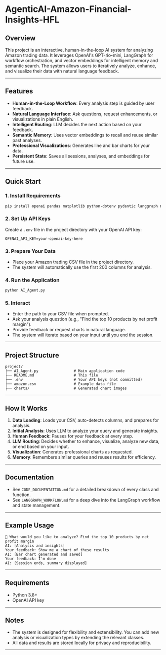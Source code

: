 # AgenticAI-Amazon-Financial-Insights-HFL

## Overview

This project is an interactive, human-in-the-loop AI system for analyzing Amazon trading data. It leverages OpenAI's GPT-4o-mini, LangGraph for workflow orchestration, and vector embeddings for intelligent memory and semantic search. The system allows users to iteratively analyze, enhance, and visualize their data with natural language feedback.

---

## Features

- **Human-in-the-Loop Workflow**: Every analysis step is guided by user feedback.
- **Natural Language Interface**: Ask questions, request enhancements, or visualizations in plain English.
- **Intelligent Routing**: LLM decides the next action based on your feedback.
- **Semantic Memory**: Uses vector embeddings to recall and reuse similar past analyses.
- **Professional Visualizations**: Generates line and bar charts for your data.
- **Persistent State**: Saves all sessions, analyses, and embeddings for future use.

---

## Quick Start

### 1. **Install Requirements**

```bash
pip install openai pandas matplotlib python-dotenv pydantic langgraph numpy
```

### 2. **Set Up API Keys**

Create a `.env` file in the project directory with your OpenAI API key:

```
OPENAI_API_KEY=your-openai-key-here
```

### 3. **Prepare Your Data**

- Place your Amazon trading CSV file in the project directory.
- The system will automatically use the first 200 columns for analysis.

### 4. **Run the Application**

```bash
python AI_Agent.py
```

### 5. **Interact**

- Enter the path to your CSV file when prompted.
- Ask your analysis question (e.g., "Find the top 10 products by net profit margin").
- Provide feedback or request charts in natural language.
- The system will iterate based on your input until you end the session.

---

## Project Structure

```
project/
├── AI_Agent.py                # Main application code
├── README.md                  # This file
├── .env                       # Your API keys (not committed)
├── amazon.csv                 # Example data file
├── charts/                    # Generated chart images

```

---

## How It Works

1. **Data Loading**: Loads your CSV, auto-detects columns, and prepares for analysis.
2. **Initial Analysis**: Uses LLM to analyze your query and generate insights.
3. **Human Feedback**: Pauses for your feedback at every step.
4. **LLM Routing**: Decides whether to enhance, visualize, analyze new data, or end based on your input.
5. **Visualization**: Generates professional charts as requested.
6. **Memory**: Remembers similar queries and reuses results for efficiency.

---

## Documentation

- See `CODE_DOCUMENTATION.md` for a detailed breakdown of every class and function.
- See `LANGGRAPH_WORKFLOW.md` for a deep dive into the LangGraph workflow and state management.

---

## Example Usage

```
🤔 What would you like to analyze? Find the top 10 products by net profit margin
AI: [Analysis and insights]
Your feedback: Show me a chart of these results
AI: [Bar chart generated and saved]
Your feedback: I'm done
AI: [Session ends, summary displayed]
```

---

## Requirements

- Python 3.8+
- OpenAI API key

---

## Notes

- The system is designed for flexibility and extensibility. You can add new analysis or visualization types by extending the relevant classes.
- All data and results are stored locally for privacy and reproducibility.

---
